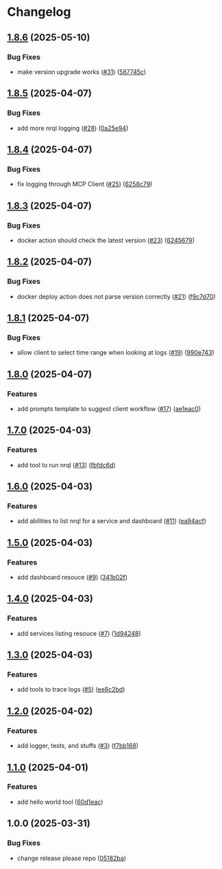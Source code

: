 # Changelog

## [1.8.6](https://github.com/ducduyn31/nr-mcp/compare/v1.8.5...v1.8.6) (2025-05-10)


### Bug Fixes

* make version upgrade works ([#31](https://github.com/ducduyn31/nr-mcp/issues/31)) ([587745c](https://github.com/ducduyn31/nr-mcp/commit/587745cbe015ac251d03101979b77ec206702798))

## [1.8.5](https://github.com/ducduyn31/nr-mcp/compare/v1.8.4...v1.8.5) (2025-04-07)


### Bug Fixes

* add more nrql logging ([#28](https://github.com/ducduyn31/nr-mcp/issues/28)) ([0a25e94](https://github.com/ducduyn31/nr-mcp/commit/0a25e94d0afc6db7cdc362b113eb75bbb0a2297c))

## [1.8.4](https://github.com/ducduyn31/nr-mcp/compare/v1.8.3...v1.8.4) (2025-04-07)


### Bug Fixes

* fix logging through MCP Client ([#25](https://github.com/ducduyn31/nr-mcp/issues/25)) ([6258c79](https://github.com/ducduyn31/nr-mcp/commit/6258c79c66ea36aa6ac8976b5a61b7e82cca37ab))

## [1.8.3](https://github.com/ducduyn31/nr-mcp/compare/v1.8.2...v1.8.3) (2025-04-07)


### Bug Fixes

* docker action should check the latest version ([#23](https://github.com/ducduyn31/nr-mcp/issues/23)) ([6245679](https://github.com/ducduyn31/nr-mcp/commit/6245679e1b21a88e3267da976758d1340a2be9f0))

## [1.8.2](https://github.com/ducduyn31/nr-mcp/compare/v1.8.1...v1.8.2) (2025-04-07)


### Bug Fixes

* docker deploy action does not parse version correctly ([#21](https://github.com/ducduyn31/nr-mcp/issues/21)) ([f9c7d70](https://github.com/ducduyn31/nr-mcp/commit/f9c7d70a4bf54482cbf2459b4deb59e454a3cea6))

## [1.8.1](https://github.com/ducduyn31/nr-mcp/compare/v1.8.0...v1.8.1) (2025-04-07)


### Bug Fixes

* allow client to select time range when looking at logs ([#19](https://github.com/ducduyn31/nr-mcp/issues/19)) ([990e743](https://github.com/ducduyn31/nr-mcp/commit/990e74312595c660039fd876e578af0e28b14160))

## [1.8.0](https://github.com/ducduyn31/nr-mcp/compare/v1.7.0...v1.8.0) (2025-04-07)


### Features

* add prompts template to suggest client workflow ([#17](https://github.com/ducduyn31/nr-mcp/issues/17)) ([ae1eac0](https://github.com/ducduyn31/nr-mcp/commit/ae1eac0928c6aadeccbbe5df00394e132b8d665c))

## [1.7.0](https://github.com/ducduyn31/nr-mcp/compare/v1.6.0...v1.7.0) (2025-04-03)


### Features

* add tool to run nrql ([#13](https://github.com/ducduyn31/nr-mcp/issues/13)) ([fbfdc6d](https://github.com/ducduyn31/nr-mcp/commit/fbfdc6d43dfea07ede2b50e5b646f49894449d1f))

## [1.6.0](https://github.com/ducduyn31/nr-mcp/compare/v1.5.0...v1.6.0) (2025-04-03)


### Features

* add abilities to list nrql for a service and dashboard ([#11](https://github.com/ducduyn31/nr-mcp/issues/11)) ([ea94acf](https://github.com/ducduyn31/nr-mcp/commit/ea94acf0175421630ebc04e2d058b638469e2e14))

## [1.5.0](https://github.com/ducduyn31/nr-mcp/compare/v1.4.0...v1.5.0) (2025-04-03)


### Features

* add dashboard resouce ([#9](https://github.com/ducduyn31/nr-mcp/issues/9)) ([341b02f](https://github.com/ducduyn31/nr-mcp/commit/341b02fb711d22055650b189f00dff5185a960e7))

## [1.4.0](https://github.com/ducduyn31/nr-mcp/compare/v1.3.0...v1.4.0) (2025-04-03)


### Features

* add services listing resouce ([#7](https://github.com/ducduyn31/nr-mcp/issues/7)) ([1d94248](https://github.com/ducduyn31/nr-mcp/commit/1d94248abf361cf96aaffd0522ef950e135bf50c))

## [1.3.0](https://github.com/ducduyn31/nr-mcp/compare/v1.2.0...v1.3.0) (2025-04-03)


### Features

* add tools to trace logs ([#5](https://github.com/ducduyn31/nr-mcp/issues/5)) ([ee8c2bd](https://github.com/ducduyn31/nr-mcp/commit/ee8c2bdab477f747016e4668421fa7fa3abb4c27))

## [1.2.0](https://github.com/ducduyn31/nr-mcp/compare/v1.1.0...v1.2.0) (2025-04-02)


### Features

* add logger, tests, and stuffs ([#3](https://github.com/ducduyn31/nr-mcp/issues/3)) ([f7bb168](https://github.com/ducduyn31/nr-mcp/commit/f7bb168dc17941e41b75709b26727ae23a18c0f4))

## [1.1.0](https://github.com/ducduyn31/nr-mcp/compare/v1.0.0...v1.1.0) (2025-04-01)


### Features

* add hello world tool ([60d1eac](https://github.com/ducduyn31/nr-mcp/commit/60d1eac3bcc846780d8200584dbfd9b05eebb8e2))

## 1.0.0 (2025-03-31)


### Bug Fixes

* change release please repo ([05182ba](https://github.com/ducduyn31/nr-mcp/commit/05182bab6cd5af8b0b86684841e59998dd91aef3))
